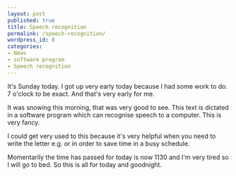 ```yaml
---
layout: post
published: true
title: Speech recognition
permalink: /speech-recognition/
wordpress_id: 8
categories:
- News
- software program
- Speech recognition
---
```



It's Sunday today. I got up very early today because I had some work to do. 7 o'clock to be exact. And that's very early for me.

It was snowing this morning, that was very good to see. This text is dictated in a software program which can recognise speech to a computer. This is very fancy.

I could get very used to this because it's very helpful when you need to write the letter e.g. or in order to save time in a busy schedule.

Momentarily the time has passed for today is now 1130 and I'm very tired so I will go to bed. So this is all for today and goodnight. 
